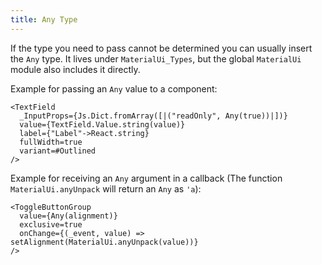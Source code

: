 ```yaml
---
title: Any Type
---
```


If the type you need to pass cannot be determined you can usually insert the
`Any` type. It lives under `MaterialUi_Types`, but the global `MaterialUi`
module also includes it directly.

Example for passing an `Any` value to a component:

```reason
<TextField
  _InputProps={Js.Dict.fromArray([|("readOnly", Any(true))|])}
  value={TextField.Value.string(value)}
  label={"Label"->React.string}
  fullWidth=true
  variant=#Outlined
/>
```

Example for receiving an `Any` argument in a callback (The function
`MaterialUi.anyUnpack` will return an `Any` as `'a`):

```reason
<ToggleButtonGroup
  value={Any(alignment)}
  exclusive=true
  onChange={(_event, value) => setAlignment(MaterialUi.anyUnpack(value))}
/>
```

